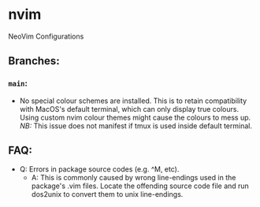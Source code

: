 # nvim
NeoVim Configurations

## Branches:
### `main`:
* No special colour schemes are installed. This is to retain compatibility with MacOS's default terminal, which can only display true colours. Using custom nvim colour themes might cause the colours to mess up. *NB:* This issue does not manifest if tmux is used inside default terminal.

## FAQ:
* Q: Errors in package source codes (e.g. ^M, etc).
    * A: This is commonly caused by wrong line-endings used in the package's .vim files. Locate the offending source code file and run dos2unix to convert them to unix line-endings.
